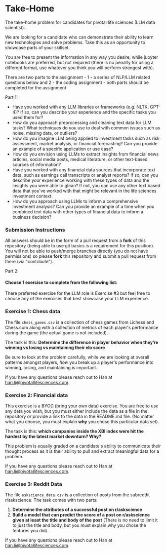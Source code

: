 # Take-Home
The take-home problem for candidates for pivotal life sciences (LLM data scientist).
 
We are looking for a candidate who can demonstrate their ability to learn new technologies and solve problems. 
Take this as an opportunity to showcase parts of your skillset.

You are free to present the information in any way you desire, while jupyter notebooks are preferred, but not required 
(there is no penalty for using a different format, use whatever you think you will perform strongest with).

There are two parts to the assignment - 1 - a series of NLP/LLM related questions below and 2 - the coding assignment - both parts should be completed for the assignment.

Part 1:
- Have you worked with any LLM libraries or frameworks (e.g. NLTK, GPT-4)? If so, can you describe your experience and the specific tasks you used them for?
- How do you approach preprocessing and cleaning text data for LLM tasks? What techniques do you use to deal with common issues such as noise, missing data, or outliers?
- How do you imagine LLM being applied to investment tasks such as risk assessment, market analysis, or financial forecasting? Can you provide an example of a specific application or use case?
- How do you envision using LLMs to extract insights from financial news articles, social media posts, medical literature, or other text-based sources of information?
- Have you worked with any financial data sources that incorporate text data, such as earnings call transcripts or analyst reports? If so, can you describe your experience working with these types of data and the insights you were able to glean?  If not, you can use any other text based data that you've worked with that might be relevant in the life sciences investment context.
- How do you approach using LLMs to inform a comprehensive investment analysis? Can you provide an example of a time when you combined text data with other types of financial data to inform a business decision?

### Submission Instructions

All answers should be in the form of a pull request from a __fork__ of this repository (being able to use git basics is a requirement for this position). You will not be able to push/merge branches directly (you do not have permissions) so please __fork__ this repository and submit a pull request from there (via "contribute").

Part 2:
#### Choose 1 exercise to complete from the following list:

There preferred exercise for the LLM role is Exercise #3 but feel free to choose any of the exercises that best showcase your LLM experience.

### Exercise 1: Chess data

The file `chess_games.csv` is a collection of chess games from Lichess and Chess.com along with a collection of metrics 
of each player's performance during the game (the actual game is not included).

The task is this: __Determine the difference in player behavior when they’re winning vs losing vs maintaining their elo score__

Be sure to look at the problem carefully, while we are looking at overall patterns amongst players, *how* you break up a 
player's performance into winning, losing, and maintaining is important. 

If you have any questions please reach out to Han at han.li@pivotallifesciences.com.

### Exercise 2: Financial data

This exercise is a BYOD (bring your own data) exercise. You are free to use any data you wish, but you must either
include the data as a file in the repository or provide a link to the data in the README.md file. (No matter what you 
choose, you must explain __why__ you chose this particular data set).

The task is this: __which companies inside the XBI index were hit the hardest by the latest market downturn? Why?__

This problem is equally graded on a candidate's ability to communicate their thought process as it is their ability
to pull and extract meaningful data for a problem.

If you have any questions please reach out to Han at han.li@pivotallifesciences.com.

### Exercise 3: Reddit Data 

The file `askscience_data.csv` is a collection of posts from the subreddit r/askscience. The task comes with two parts: 
1. __Determine the attributes of a successful post on r/askscience__
2. __Build a model that can predict the score of a post on r/askscience given at least the title and body of the post__ 
(There is no need to limit it to just the title and body, but you must explain why you chose the features you did).

If you have any questions please reach out to Han at han.li@pivotallifesciences.com.
